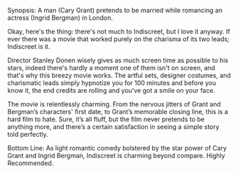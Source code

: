 Synopsis: A man (Cary Grant) pretends to be married while romancing an actress (Ingrid Bergman) in London.

Okay, here's the thing: there's not much to Indiscreet, but I love it anyway.  If ever there was a movie that worked purely on the charisma of its two leads; Indiscreet is it.

Director Stanley Donen wisely gives as much screen time as possible to his stars, indeed there's hardly a moment one of them isn't on screen, and that's why this breezy movie works.  The artful sets, designer costumes, and charismatic leads simply hypnotize you for 100 minutes and before you know it, the end credits are rolling and you've got a smile on your face.

The movie is relentlessly charming.  From the nervous jitters of Grant and Bergman’s characters' first date, to Grant’s memorable closing line, this is a hard film to hate.  Sure, it’s all fluff, but the film never pretends to be anything more, and there’s a certain satisfaction in seeing a simple story told perfectly.

Bottom Line: As light romantic comedy bolstered by the star power of Cary Grant and Ingrid Bergman, Indiscreet is charming beyond compare.  Highly Recommended.
